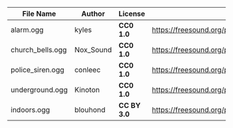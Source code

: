 | File Name        | Author   | License   | Link                            |
|------------------|----------|-----------|---------------------------------|
| alarm.ogg | kyles | **CC0 1.0** | https://freesound.org/people/kyles/sounds/452175/ |
| church_bells.ogg | Nox_Sound | **CC0 1.0** | https://freesound.org/people/Nox_Sound/sounds/563885/ |
| police_siren.ogg | conleec | **CC0 1.0** | https://freesound.org/people/conleec/sounds/159743/ |
| underground.ogg | Kinoton | **CC0 1.0** | https://freesound.org/people/Kinoton/sounds/421826/ |
| indoors.ogg | blouhond | **CC BY 3.0** | https://freesound.org/people/blouhond/sounds/163604/ |
